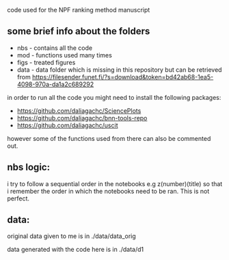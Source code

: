 code used for the NPF ranking method manuscript

## some brief info about the folders 
- nbs - contains all the code 
- mod - functions used many times 
- figs - treated figures 
- data - data folder which is missing in this repository but can be retrieved from https://filesender.funet.fi/?s=download&token=bd42ab68-1ea5-4098-970a-da1a2c689292

in order to run all the code you might need to install the following packages:
- https://github.com/daliagachc/SciencePlots
- https://github.com/daliagachc/bnn-tools-repo
- https://github.com/daliagachc/uscit

however some of the functions used from there can also be commented out. 

## nbs logic: 

i try to follow a sequential order in the notebooks e.g z(number)(title) so that i remember the order in which the notebooks need to be ran. This is not perfect. 

## data: 

original data given to me is in ./data/data_orig

data generated with the code here is in ./data/d1
